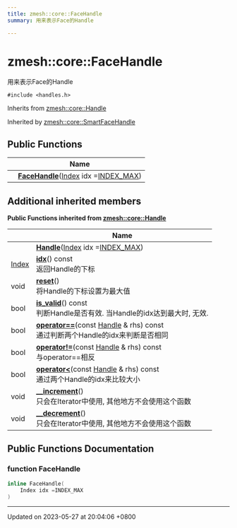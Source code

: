 ```yaml
---
title: zmesh::core::FaceHandle
summary: 用来表示Face的Handle 

---
```


# zmesh::core::FaceHandle



用来表示Face的Handle 


`#include <handles.h>`

Inherits from [zmesh::core::Handle](Classes/classzmesh_1_1core_1_1_handle.md)

Inherited by [zmesh::core::SmartFaceHandle](Classes/classzmesh_1_1core_1_1_smart_face_handle.md)

## Public Functions

|                | Name           |
| -------------- | -------------- |
| | **[FaceHandle](Classes/classzmesh_1_1core_1_1_face_handle.md#function-facehandle)**([Index](Namespaces/namespacezmesh_1_1core.md#using-index) idx =[INDEX_MAX](Namespaces/namespacezmesh_1_1core.md#variable-index-max)) |

## Additional inherited members

**Public Functions inherited from [zmesh::core::Handle](Classes/classzmesh_1_1core_1_1_handle.md)**

|                | Name           |
| -------------- | -------------- |
| | **[Handle](Classes/classzmesh_1_1core_1_1_handle.md#function-handle)**([Index](Namespaces/namespacezmesh_1_1core.md#using-index) idx =[INDEX_MAX](Namespaces/namespacezmesh_1_1core.md#variable-index-max)) |
| [Index](Namespaces/namespacezmesh_1_1core.md#using-index) | **[idx](Classes/classzmesh_1_1core_1_1_handle.md#function-idx)**() const<br>返回Handle的下标  |
| void | **[reset](Classes/classzmesh_1_1core_1_1_handle.md#function-reset)**()<br>将Handle的下标设置为最大值  |
| bool | **[is_valid](Classes/classzmesh_1_1core_1_1_handle.md#function-is-valid)**() const<br>判断Handle是否有效. 当Handle的idx达到最大时, 无效.  |
| bool | **[operator==](Classes/classzmesh_1_1core_1_1_handle.md#function-operator==)**(const [Handle](Classes/classzmesh_1_1core_1_1_handle.md) & rhs) const<br>通过判断两个Handle的idx来判断是否相同  |
| bool | **[operator!=](Classes/classzmesh_1_1core_1_1_handle.md#function-operator!=)**(const [Handle](Classes/classzmesh_1_1core_1_1_handle.md) & rhs) const<br>与operator==相反  |
| bool | **[operator<](Classes/classzmesh_1_1core_1_1_handle.md#function-operator<)**(const [Handle](Classes/classzmesh_1_1core_1_1_handle.md) & rhs) const<br>通过两个Handle的idx来比较大小  |
| void | **[__increment](Classes/classzmesh_1_1core_1_1_handle.md#function---increment)**()<br>只会在Iterator中使用, 其他地方不会使用这个函数  |
| void | **[__decrement](Classes/classzmesh_1_1core_1_1_handle.md#function---decrement)**()<br>只会在Iterator中使用, 其他地方不会使用这个函数  |


## Public Functions Documentation

### function FaceHandle

```cpp
inline FaceHandle(
    Index idx =INDEX_MAX
)
```


-------------------------------

Updated on 2023-05-27 at 20:04:06 +0800